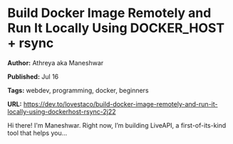 # Build Docker Image Remotely and Run It Locally Using DOCKER_HOST + rsync

**Author:** Athreya aka Maneshwar

**Published:** Jul 16

**Tags:** webdev, programming, docker, beginners

**URL:** https://dev.to/lovestaco/build-docker-image-remotely-and-run-it-locally-using-dockerhost-rsync-2j22

Hi there! I'm Maneshwar. Right now, I’m building LiveAPI, a first-of-its-kind tool that helps you...
